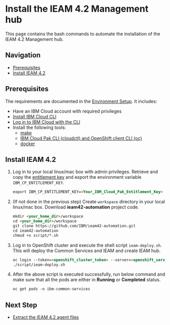 # Install the IEAM 4.2 Management hub

This page contains the bash commands to automate the installation of the IEAM 4.2 Management hub.

## Navigation

- [Prerequisites](#prerequisites)
- [Install IEAM 4.2](#install-ieam-42)

## Prerequisites

The requirements are documented in the 
[Environment Setup](https://ibm.github.io/cloud-enterprise-examples/iac/setup-environment). It includes:

- Have an IBM Cloud account with required privileges
- [Install IBM Cloud CLI](https://ibm.github.io/cloud-enterprise-examples/iac/setup-environment#install-ibm-cloud-cli)
- [Log in to IBM Cloud with the CLI](https://ibm.github.io/cloud-enterprise-examples/iac/setup-environment#login-to-ibm-cloud)
- Install the following tools:
  - [make](https://www.gnu.org/software/make/)
  - [IBM Cloud Pak CLI (cloudctl) and OpenShift client CLI (oc)](https://www.ibm.com/support/knowledgecenter/SSFKVV_4.2/cli/cloudctl_oc_cli.html)
  - [docker](https://www.ibm.com/links?url=https%3A%2F%2Fdocs.docker.com%2Fget-docker%2F)

## Install IEAM 4.2

1. Log in to your local linux/mac box with admin privileges. 
Retrieve and copy the [entitlement key](https://myibm.ibm.com/products-services/containerlibrary) and export the environment 
variable `IBM_CP_ENTITLEMENT_KEY`.

    ```markdown
    export IBM_CP_ENTITLEMENT_KEY=<Your_IBM_Cloud_Pak_Entitlement_Key>
    ```

2. (If not done in the previous step) Create `workspace` directory in your local linux/mac box. Download **ieam42-automation** project code.

    ```markdown
    mkdir <your_home_dir>/workspace
    cd <your_home_dir>/workspace
    git clone https://github.com/IBM/ieam42-automation.git
    cd ieam42-automation
    chmod +x script/*.sh
    ```

3. Log in to OpenShift cluster and execute the shell script `ieam-deploy.sh`. This will deploy the Common Services and IEAM and create IEAM hub.
   
    ```markdown
    oc login --token=<openshift_cluster_token> --server=<openshift_server_url>
    ./script/ieam-deploy.sh
    ```
   
4. After the above script is executed successfully, run below command and make sure that all the pods are either in **Running** 
or **Completed** status.

    ```markdown
    oc get pods -n ibm-common-services
    ```

## Next Step

- [Extract the IEAM 4.2 agent files](extract-edge-agent-files.md)
